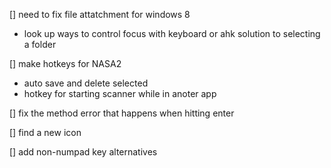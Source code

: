 [] need to fix file attatchment for windows 8
- look up ways to control focus with keyboard or ahk solution to selecting a folder

[] make hotkeys for NASA2
- auto save and delete selected
- hotkey for starting scanner while in anoter app

[] fix the method error that happens when hitting enter

[] find a new icon

[] add non-numpad key alternatives

